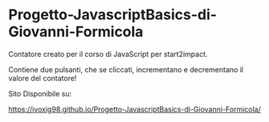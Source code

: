 # Progetto-JavascriptBasics-di-Giovanni-Formicola

Contatore creato per il corso di JavaScript per start2impact. 

Contiene due pulsanti, che se cliccati, incrementano e decrementano il valore del contatore!

Sito Disponibile su:

https://ivoxig98.github.io/Progetto-JavascriptBasics-di-Giovanni-Formicola/
